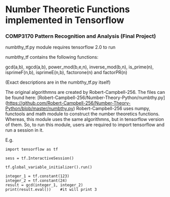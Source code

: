 # Number Theoretic Functions implemented in Tensorflow
### COMP3170 Pattern Recognition and Analysis (Final Project)

numbthy\_tf.py module requires tensorflow 2.0 to run

numbthy\_tf contains the following functions:

gcd(a,b), xgcd(a,b), power\_mod(b,e,n), inverse\_mod(b,n), is\_prime(n), isprimeF(n,b), 
isprimeE(n,b), factorone(n) and factorPR(n) 

(Exact descriptions are in the numbthy\_tf.py itself)

The original algorithmns are created by Robert-Campbell-256. The files can be found here:
[Robert-Campbell-256/Number-Theory-Python/numbthy.py]
(https://github.com/Robert-Campbell-256/Number-Theory-Python/blob/master/numbthy.py)
Robert-Campbell-256 uses numpy, functools and math module to construct the number theoretics functions. 
Whereas, this module uses the same algorithmns, but in tensorflow version of them. So, to run
this module, users are required to import tensorflow and run a session in it. 

E.g.
```pythonscript
import tensorflow as tf

sess = tf.InteractiveSession()

tf.global_variable_initializer().run()

integer_1 = tf.constant(123)
integer_2 = tf.constant(24)
result = gcd(integer_1, integer_2)
print(result.eval())    #it will print 3
```

